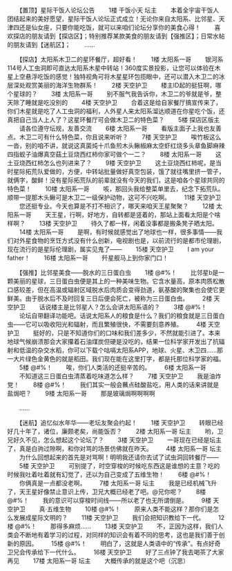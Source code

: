　　【置顶】星际干饭人论坛公告
　　1楼 干饭小天 坛主
　　本着全宇宙干饭人团结起来的美好愿望，星际干饭人论坛正式成立！无论你来自太阳系、比邻星、天津四还是仙女座，只要你能吃饭，就可以来咱们论坛分享你的美食心得！
　　喜欢探店的朋友请到【探店区】；特别推荐某款美食的朋友请到【强推区】；日常水帖的朋友请到【迷航区】；
　　……

　　【探店】太阳系木卫二的星环餐厅，超好看！
　　1楼 太阳系一哥
　　银河系114号人工虫洞即可直达太阳系木星中转站！360度实景投影，让您可以体验在木星上空悬浮吃饭的感觉！独特视角可将木星星环包揽眼中，还可以潜入木卫二的冰层深处观赏美丽的海洋生物群系！
　　2楼 天空护卫
　　楼主ID起的挺狂啊，哪个星球的？
　　3楼 太阳系一哥
　　别不服气我告诉你，木卫二的爷就是爷，整天除了睡就是吃没别的
　　4楼 天空护卫
　　合着这是给自家餐厅搞宣传来了，你们木星就是吃了人工虫洞的福利，人外星人来太阳系溜达顺道在你星吃个饭，还真把自己当人上人了？这星环餐厅可会做木卫二的特色菜？
　　5楼 探店区版主
　　请各位遵守坛规，友善交流
　　6楼 太阳系一哥
　　看版主面子上我也友善点。木卫二可有什么特色菜，你且说来听听？
　　7楼 天空护卫
　　唉竹板这么一沓，别的咱不讲，就说这真菌炖十爪鱼煎木头鳅椒麻太空虾红烧多头章鱼脚麻辣四指蚬子油爆真空菇土豆烧西红柿你家可做个一二？
　　8楼 太阳系一哥
　　这土豆烧西红柿怎么也列进来了？
　　9楼 天空护卫
　　这土豆烧西红柿呢，是当时星际拓荒队爱做的，方便，中转站批量做好真空包装，饿了就往嘴里挤一管子，就俩字，酸鲜！没有星际拓荒队的前辈就没有今天的我们，这是咱各个星球共同的特色菜！
　　10楼 太阳系一哥
　　咳，那回头我给整菜单里去，纪念下拓荒队。顺带一提那木头鳅可是木卫二一级保护动物，这可不兴吃啊。
　　11楼 天空护卫
　　您还挺专业。今天也算是不打不相识了，哪天来咱天王星聚聚？
　　12楼 太阳系一哥
　　天王星，行啊，好地方，自转都是竖着的，那站上面看太阳是个啥样啊？
　　13楼 天空护卫
　　待久了都一样，闲着没事都是搬条凳子晒太阳。
　　14楼 太阳系一哥
　　是啊，有时候就感觉出了地球也一样，很多事情——我们对外星食物的烹饪方式没有什么创新，电视剧也是，以前流行的是都市伦理剧，现在流行的是星际伦理剧，属实见鬼了——
　　15楼 天空护卫
　　I am your father！
　　16楼 太阳系一哥
　　歼星舰马上到你家门口！

　　【强推】比邻星美食——脱水的三日蛋白虫
　　1楼 @#%！
　　比邻星b是一颗美丽的星球，三日蛋白虫便是其上的一种美味生物。它含水量高，原本肉质松散口感较差，但在高温或辐射区域脱水后肉质会变得劲道，氨基酸的聚集也会使它更鲜美。由于脱水后不及时回复三日后便会死亡，被称为三日蛋白虫。
　　2楼 天空护卫
　　话说楼主是比邻星人？怎么会讲太阳系语的？
　　3楼 @#%！
　　论坛自带翻译功能吧。话说太阳系人的粮食是什么？我们的粮食就是三日蛋白虫——它可以吸收阳光和辐射，而且繁殖很快，不需要刻意养殖。
　　4楼 天空护卫
　　挺好的，只是不知道你们的口味和我们差多少，不然就能引进了。本来地球气候崩溃那会大家攥着石油煤炭但硬是没吃的，结果一位科学家开发出了抗辐射和低温的杂交水稻，你可以下载个咕嗝太阳系APP，地球、火星、木卫四……那一大片绿色金黄色的就是稻田。我们现在能在这里打字，都是托那位科学家的福。
　　5楼 @#%！
　　唉，你们人类活的还挺辛苦的。
　　6楼 太阳系一哥
　　不知道这三日蛋白虫清蒸着吃味道怎么样？
　　7楼 天空护卫
　　我是油炸党！
　　8楼 @#%！
　　我们其实一般会蘸点硅酸盐吃，用人类的话来讲就是盐焗吧？
　　9楼 太阳系一哥
　　那是玻璃焗啊啊啊啊

　　……

　　【迷航】追忆似水年华——老坛友聚会约起！
　　1楼 天空护卫
　　转眼已经好几十年了，诸位，廉颇老矣，尚能饭否？
　　2楼 太阳系一哥 坛主
　　哟，卫兄好久不见，怎么想起这个论坛了？
　　3楼 天空护卫
　　一哥现在已经是坛主了，真是白驹过隙啊，和你对骂的场景仿佛就在昨天。
　　4楼 太阳系一哥 坛主
　　为什么回想起来的首先是对骂啊！明明我还请你去试了试虫洞回转餐厅——
　　5楼 天空护卫
　　可别提了，时空穿梭的时候吃东西这是谁想的主意？吃的时候我吐着吐着就有幻觉了，还以为自己变成了五维生物！
　　6楼 @#%！
　　你俩真是一点都没老啊。
　　7楼 太阳系一哥 坛主
　　我是已经机械飞升了，天王星好像禁止意识上传，卫兄大概已经老了吧。@兄你呢？
　　8楼 @#%！
　　我的意识可以穿梭时间线——所以老了也无所谓倒是。
　　9楼 天空护卫
　　真·五维生物
　　10楼 @#%！
　　原来人类不能这样？那你们是怎么发展成星际文明的？
　　11楼 天空护卫
　　我们会把知识教给下一代。
　　12楼 @#%！
　　那得多麻烦……
　　13楼 天空护卫
　　不，正因为这样，我们人类会不断地有着学习的过程，对同样的知识会有着不同的思考，这也是我们善于创新的原因。
　　15楼 @#%！
　　明白了，这就是人类语中的“传承”。有点好奇卫兄会传承给下一代什么。
　　16楼 天空护卫
　　好了三点钟了我去喝茶了大家再见
　　17楼 太阳系一哥 坛主
　　大概传承的就是这个吧（沉思）
<!-- ##{"timestamp":1622026654}## -->